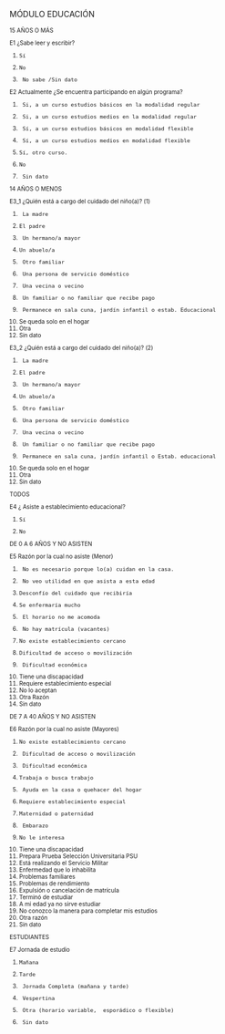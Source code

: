 MÓDULO  EDUCACIÓN

<font size="0.5">

15 AÑOS O MÁS

E1 ¿Sabe leer y escribir?

1.     Sí
2.     No
9.      No sabe /Sin dato

E2 Actualmente ¿Se encuentra participando en algún programa?

1.      Si, a un curso estudios básicos en la modalidad regular
2.      Si, a un curso estudios medios en la modalidad regular
3.      Sí, a un curso estudios básicos en modalidad flexible
4.      Sí, a un curso estudios medios en modalidad flexible
5.     Sí, otro curso.
6.     No
9.      Sin dato

14 AÑOS O MENOS

E3_1 ¿Quién está a cargo del cuidado del niño(a)? (1)

1.      La madre
2.     El padre
3.      Un hermano/a mayor
4.     Un abuelo/a
5.      Otro familiar
6.      Una persona de servicio doméstico
7.      Una vecina o vecino
8.      Un familiar o no familiar que recibe pago
9.      Permanece en sala cuna, jardín infantil o estab. Educacional
10.   Se queda solo en el hogar
11.   Otra
99.   Sin  dato

E3_2 ¿Quién está a cargo del cuidado del niño(a)? (2)

1.      La madre
2.     El padre
3.      Un hermano/a mayor
4.     Un abuelo/a
5.      Otro familiar
6.      Una persona de servicio doméstico
7.      Una vecina o vecino
8.      Un familiar o no familiar que recibe pago
9.      Permanece en sala cuna, jardín infantil o Estab. educacional
10.   Se queda solo en el hogar
11.   Otra
99.   Sin  dato

TODOS

E4 ¿ Asiste a  establecimiento educacional?

1.     Sí
2.     No

DE 0 A 6 AÑOS Y NO ASISTEN

E5 Razón por la cual no asiste (Menor)

1.      No es necesario porque lo(a) cuidan en la casa.
2.      No veo utilidad en que asista a esta edad
3.     Desconfío del cuidado que recibiría
4.     Se enfermaría mucho
5.      El horario no me acomoda
6.      No hay matrícula (vacantes)
7.     No existe establecimiento cercano
8.     Dificultad de acceso o movilización
9.      Dificultad económica
10.  Tiene una discapacidad
11.   Requiere  establecimiento  especial
12.   No  lo  aceptan
13.   Otra  Razón
99.   Sin  dato

DE 7 A 40 AÑOS Y NO ASISTEN

E6 Razón por la cual no asiste (Mayores)

1.     No existe establecimiento cercano
2.      Dificultad de acceso o movilización
3.      Dificultad económica
4.     Trabaja o busca trabajo
5.      Ayuda en la casa o quehacer del hogar
6.     Requiere establecimiento especial
7.     Maternidad o paternidad
8.      Embarazo
9.     No le interesa
10.   Tiene  una  discapacidad
11.   Prepara Prueba Selección Universitaria PSU
12.   Está realizando el Servicio Militar
13.   Enfermedad  que  lo  inhabilita
14.   Problemas  familiares
15.   Problemas  de  rendimiento
16.   Expulsión  o  cancelación  de  matrícula
17.   Terminó  de  estudiar
18.   A mi edad ya no sirve estudiar
19.   No conozco la manera para completar mis estudios
20.   Otra  razón
99.   Sin  dato

ESTUDIANTES

E7 Jornada de estudio

1.     Mañana
2.     Tarde
3.      Jornada Completa (mañana y tarde)
4.      Vespertina
5.      Otra (horario variable,  esporádico o flexible)
9.      Sin dato

</font>
